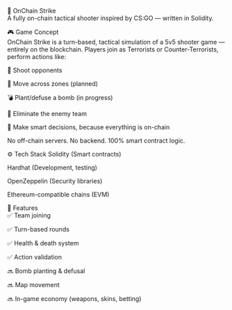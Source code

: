 🧨 OnChain Strike      
A fully on-chain tactical shooter inspired by CS:GO — written in Solidity.    
      
<!-- Заменишь ссылку на баннер позже -->  
  
🎮 Game Concept      
OnChain Strike is a turn-based, tactical simulation of a 5v5 shooter game — entirely on the blockchain.
Players join as Terrorists or Counter-Terrorists, perform actions like:  
  
🔫 Shoot opponents
    
🚶 Move across zones (planned) 

💣 Plant/defuse a bomb (in progress)   
  
🎯 Eliminate the enemy team  
    
🧠 Make smart decisions, because everything is on-chain

No off-chain servers. No backend. 100% smart contract logic.

⚙️ Tech Stack
Solidity (Smart contracts)   

Hardhat (Development, testing)
  
OpenZeppelin (Security libraries)  

Ethereum-compatible chains (EVM)  

🚀 Features  
✅ Team joining

✅ Turn-based rounds

✅ Health & death system

✅ Action validation

🔜 Bomb planting & defusal  

🔜 Map movement

🔜 In-game economy (weapons, skins, betting)
